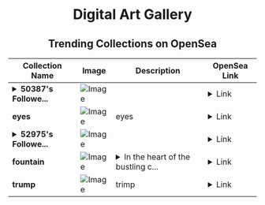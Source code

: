 <div align="center">

# Digital Art Gallery

## Trending Collections on OpenSea

| Collection Name                       | Image                                                                                     | Description                       | OpenSea Link                                                                                          |
|---------------------------------------|-------------------------------------------------------------------------------------------|-----------------------------------|--------------------------------------------------------------------------------------------------------|
| **<details><summary>50387's Followe...</summary>50387's Follower</details>** | ![Image](https://i.seadn.io/s/raw/files/19f9f090920392cc3650cbdf4361755b.png?w=500&auto=format?w=200&auto=format) |  | <details><summary>Link</summary>[50387's Follower](https://opensea.io/collection/50387-s-follower)</details> |
| **eyes** | ![Image](https://i.seadn.io/s/raw/files/a6cff0e7f021e42ad932e876a73cf8aa.png?w=500&auto=format?w=200&auto=format) | eyes | <details><summary>Link</summary>[eyes](https://opensea.io/collection/eyes-249)</details> |
| **<details><summary>52975's Followe...</summary>52975's Follower</details>** | ![Image](https://i.seadn.io/s/raw/files/19f9f090920392cc3650cbdf4361755b.png?w=500&auto=format?w=200&auto=format) |  | <details><summary>Link</summary>[52975's Follower](https://opensea.io/collection/52975-s-follower)</details> |
| **fountain** | ![Image](https://i.seadn.io/s/raw/files/814a82faa17b93fdbc509fc25178b8b5.png?w=500&auto=format?w=200&auto=format) | <details><summary>In the heart of the bustling c...</summary>In the heart of the bustling city, a majestic fountain stands tall, its intricate stone carvings glistening with dew. Water dances upwards, a mesmerizing spectacle of liquid silver that cascades down, creating a soothing melody that harmonizes with the vi</details> | <details><summary>Link</summary>[fountain](https://opensea.io/collection/fountain-31)</details> |
| **trump** | ![Image](https://i.seadn.io/s/raw/files/8ef06112f8502088c7faaa08cf724dfd.jpg?w=500&auto=format?w=200&auto=format) | trimp | <details><summary>Link</summary>[trump](https://opensea.io/collection/trump-224)</details> |

</div>